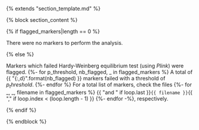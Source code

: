 {% extends "section_template.md" %}

{% block section_content %}

{% if flagged_markers|length == 0 %}

There were no markers to perform the analysis.

{% else %}

Markers which failed Hardy-Weinberg equilibrium test (using _Plink_) were
flagged.
{%- for p_threshold, nb_flagged, _ in flagged_markers %}
A total of {{ "{:,d}".format(nb_flagged) }} markers failed with a threshold of
${{ p_threshold }}$.
{%- endfor %}
For a total list of markers, check the files
{%- for _, _, filename in flagged_markers %}
{{ "and " if loop.last }}`{{ filename }}`{{ "," if loop.index < (loop.length - 1) }}
{%- endfor -%}, respectively.

{% endif %}

{% endblock %}
